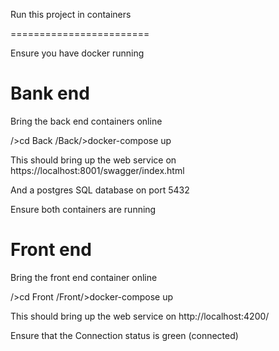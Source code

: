 Run this project in containers

========================

Ensure you have docker running 


Bank end
========================
Bring the back end containers online


<Project Root>/>cd Back
<Project Root>/Back/>docker-compose up

This should bring up the web service on 
https://localhost:8001/swagger/index.html

And a postgres SQL database on
port 5432


Ensure both containers are running


Front end
========================
Bring the front end container online


<Project Root>/>cd Front
<Project Root>/Front/>docker-compose up

This should bring up the web service on 
http://localhost:4200/

Ensure that the Connection status is green (connected)



